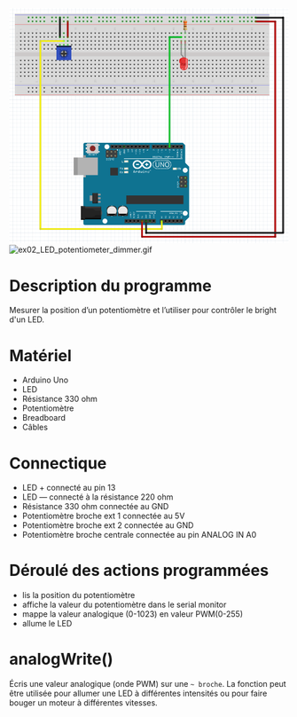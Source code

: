 ![ex02_LED_potentiometer_dimmer.png](ex02_LED_potentiometer_dimmer.png)
![ex02_LED_potentiometer_dimmer.gif](ex02_LED_potentiometer_dimmer.gif)

# Description du programme
Mesurer la position d’un potentiomètre et l’utiliser pour contrôler le bright d'un LED.

# Matériel
  - Arduino Uno
  - LED
  - Résistance 330 ohm
  - Potentiomètre
  - Breadboard
  - Câbles

# Connectique
  - LED + connecté au pin 13
  - LED — connecté à la résistance 220 ohm
  - Résistance 330 ohm connectée au GND 
  - Potentiomètre broche ext 1 connectée au 5V
  - Potentiomètre broche ext 2 connectée au GND
  - Potentiomètre broche centrale connectée au pin ANALOG IN A0

# Déroulé des actions programmées
  - lis la position du potentiomètre
  - affiche la valeur du potentiomètre dans le serial monitor
  - mappe la valeur analogique (0-1023) en valeur PWM(0-255)
  - allume le LED


# analogWrite()
Écris une valeur analogique (onde PWM) sur une `~ broche`. La fonction peut être utilisée pour allumer une LED à différentes intensités ou pour faire bouger un moteur à différentes vitesses.


